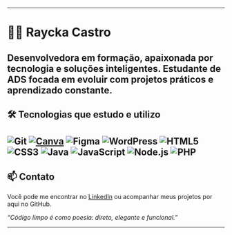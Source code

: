 ---------------------------------------------------------------------------------------------------------------------

# 👩‍💻 Raycka Castro

Desenvolvedora em formação, apaixonada por tecnologia e soluções inteligentes. Estudante de ADS focada em evoluir com projetos práticos e aprendizado constante.
---------------------------------------------------------------------------------------------------------------------

## 🛠️ Tecnologias que estudo e utilizo

![Git](https://img.shields.io/badge/Git-F05032?style=for-the-badge&logo=git&logoColor=white)
[![Canva](https://img.shields.io/badge/Canva-00C4CC?style=for-the-badge&logo=canva&logoColor=white)](https://www.canva.com/)
![Figma](https://img.shields.io/badge/Figma-F24E1E?style=for-the-badge&logo=figma&logoColor=white)
![WordPress](https://img.shields.io/badge/WordPress-21759B?style=for-the-badge&logo=wordpress&logoColor=white)
![HTML5](https://img.shields.io/badge/HTML5-E34F26?style=for-the-badge&logo=html5&logoColor=white)
![CSS3](https://img.shields.io/badge/CSS3-1572B6?style=for-the-badge&logo=css3&logoColor=white)
![Java](https://img.shields.io/badge/Java-ED8B00?style=for-the-badge&logo=java&logoColor=white)
![JavaScript](https://img.shields.io/badge/JavaScript-F7DF1E?style=for-the-badge&logo=javascript&logoColor=black)
![Node.js](https://img.shields.io/badge/Node.js-339933?style=for-the-badge&logo=nodedotjs&logoColor=white)
![PHP](https://img.shields.io/badge/PHP-777BB4?style=for-the-badge&logo=php&logoColor=white)
---------------------------------------------------------------------------------------------------------------------
## 📫 Contato

Você pode me encontrar no [LinkedIn](https://www.linkedin.com/in/raycka-messa-de-castro-408264327/) ou acompanhar meus projetos por aqui no GitHub.

_“Código limpo é como poesia: direto, elegante e funcional.”_

---------------------------------------------------------------------------------------------------------------------
